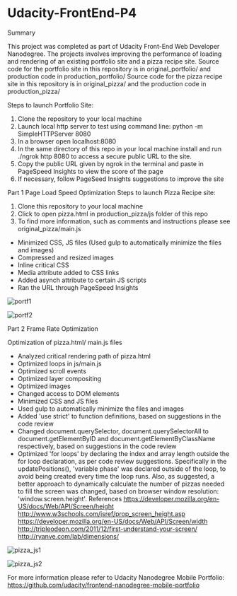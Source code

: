 # Udacity-FrontEnd-P4
Summary

This project was completed as part of Udacity Front-End Web Developer Nanodegree. The projects involves improving the performance of loading and rendering of an existing portfolio site and a pizza recipe site. 
Source code for the portfolio site in this repository is in original_portfolio/ and production code in production_portfolio/
Source code for the pizza recipe site in this repository is in original_pizza/ and the production code in production_pizza/

Steps to launch Portfolio Site: 
1. Clone the repository to your local machine
2. Launch local http server to test using command line: python -m SimpleHTTPServer 8080
3. In a browser open localhost:8080
4. In the same directory of this repo in your local machine install and run ./ngrok http 8080 to access a secure public URL to the site.
5. Copy the public URL given by ngrok in the terminal and paste in PageSpeed Insights to view the score of the page
6. If necessary, follow PageSeed Insights suggestions to improve the site

Part 1
Page Load Speed Optimization
Steps to launch Pizza Recipe site: 
1. Clone this repository to your local machine
2. Click to open pizza.html in production_pizza/js folder of this repo
3. To find more information, such as comments and instructions please see original_pizza/main.js 

- Minimized CSS, JS files (Used gulp to automatically minimize the files and images)
- Compressed and resized images
- Inline critical CSS
- Media attribute added to CSS links
- Added asynch attribute to certain JS scripts
- Ran the URL through PageSpeed Insights

![portf1](https://cloud.githubusercontent.com/assets/10465533/11296403/369fddcc-8f72-11e5-991e-75cae00481b9.png)

![portf2](https://cloud.githubusercontent.com/assets/10465533/11296405/37df6d1a-8f72-11e5-91f5-6c35b4abeb3c.png)



Part 2
Frame Rate Optimization

Optimization of pizza.html/ main.js files
- Analyzed critical rendering path of pizza.html
- Optimized loops in js/main.js
- Optimized scroll events
- Optimized layer compositing
- Optimized images
- Changed access to DOM elements
- Minimized CSS and JS files
- Used gulp to automatically minimize the files and images
- Added 'use strict' to function definitions, based on suggestions in the code review
- Changed document.querySelector, document.querySelectorAll to document.getElementByID and document.getElementByClassName respectively, based on suggestions in the code review
- Optimized 'for loops' by declaring the index and array length outside the for loop declaration, as per code review suggestions. Specifically in the updatePositions(), 'variable phase' was declared outside of the loop, to avoid being created every time the loop runs. Also, as suggested, a better approach to dynamically calculate the number of pizzas needed to fill the screen was changed, based on browser window resolution: 'window.screen.height'.
References
https://developer.mozilla.org/en-US/docs/Web/API/Screen/height
http://www.w3schools.com/jsref/prop_screen_height.asp
https://developer.mozilla.org/en-US/docs/Web/API/Screen/width
http://tripleodeon.com/2011/12/first-understand-your-screen/
http://ryanve.com/lab/dimensions/ 


![pizza_js1](https://cloud.githubusercontent.com/assets/10465533/11296401/34017e72-8f72-11e5-8cef-24e6fb34b44f.png)

![pizza_js2](https://cloud.githubusercontent.com/assets/10465533/11296402/3519fb72-8f72-11e5-8bdd-bf9c403a5fd2.png)

For more information please refer to Udacity Nanodegree Mobile Portfolio: https://github.com/udacity/frontend-nanodegree-mobile-portfolio
